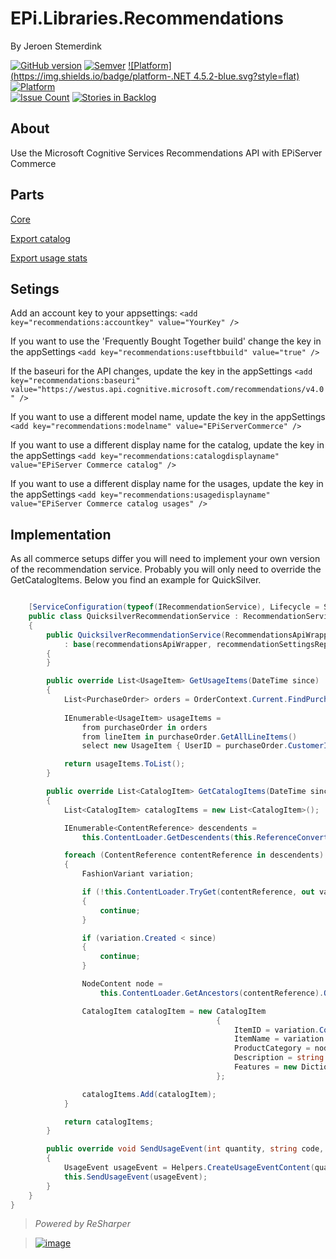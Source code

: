 ﻿# EPi.Libraries.Recommendations

By Jeroen Stemerdink


[![GitHub version](https://badge.fury.io/gh/jstemerdink%2FEPi.Libraries.Recommendations.svg)](http://badge.fury.io/gh/jstemerdink%2FEPi.Libraries.Recommendations)
[![Semver](http://img.shields.io/SemVer/2.0.0.png)](http://semver.org/spec/v2.0.0.html)
[![Platform](https://img.shields.io/badge/platform-.NET 4.5.2-blue.svg?style=flat)](https://msdn.microsoft.com/en-us/library/w0x726c2%28v=vs.110%29.aspx)
[![Platform](https://img.shields.io/badge/EPiServer-%209.12.0-orange.svg?style=flat)](http://world.episerver.com/cms/)  
[![Issue Count](https://codeclimate.com/github/jstemerdink/EPi.Libraries.Recommendations/badges/issue_count.svg)](https://codeclimate.com/github/jstemerdink/EPi.Libraries.Recommendations)
[![Stories in Backlog](https://badge.waffle.io/jstemerdink/EPi.Libraries.Recommendations.svg?label=enhancement&title=Backlog)](http://waffle.io/jstemerdink/EPi.Libraries.Recommendations)

## About
Use the Microsoft Cognitive Services Recommendations API with EPiServer Commerce

## Parts
[Core](README.md)   

[Export catalog](../EPi.Libraries.Recommendations.CatalogExportJob/README.md)   

[Export usage stats](../EPi.Libraries.Recommendations.UsageExportJob/README.md)   

## Setings
Add an account key to your appsettings: ```<add key="recommendations:accountkey" value="YourKey" />```

If you want to use the 'Frequently Bought Together build' change the key in the appSettings ```<add key="recommendations:useftbbuild" value="true" />```

If the baseuri for the API changes, update the key in the appSettings ```<add key="recommendations:baseuri" value="https://westus.api.cognitive.microsoft.com/recommendations/v4.0" />```

If you want to use a different model name, update the key in the appSettings ```<add key="recommendations:modelname" value="EPiServerCommerce" />```

If you want to use a different display name for the catalog, update the key in the appSettings ```<add key="recommendations:catalogdisplayname" value="EPiServer Commerce catalog" />```

If you want to use a different display name for the usages, update the key in the appSettings ```<add key="recommendations:usagedisplayname" value="EPiServer Commerce catalog usages" />```

## Implementation

As all commerce setups differ you will need to implement your own version of the recommendation service. Probably you will only need to override the GetCatalogItems.
Below you find an example for QuickSilver.

```csharp

    [ServiceConfiguration(typeof(IRecommendationService), Lifecycle = ServiceInstanceScope.Singleton)]
    public class QuicksilverRecommendationService : RecommendationService
    {
        public QuicksilverRecommendationService(RecommendationsApiWrapper recommendationsApiWrapper, RecommendationSettingsRepository recommendationSettingsRepository, IContentLoader contentLoader, ReferenceConverter referenceConverter, IOrderRepository orderRepository, ILogger log )
            : base(recommendationsApiWrapper, recommendationSettingsRepository, contentLoader, referenceConverter, orderRepository, log)
        {
        }

        public override List<UsageItem> GetUsageItems(DateTime since)
        {
            List<PurchaseOrder> orders = OrderContext.Current.FindPurchaseOrdersByStatus(OrderStatus.InProgress, OrderStatus.Completed, OrderStatus.OnHold, OrderStatus.AwaitingExchange, OrderStatus.PartiallyShipped).Where(po => po.Created > since).ToList();
            
            IEnumerable<UsageItem> usageItems =
                from purchaseOrder in orders
                from lineItem in purchaseOrder.GetAllLineItems()
                select new UsageItem { UserID = purchaseOrder.CustomerId.ToString(), ItemID = lineItem.Code, EventDate = purchaseOrder.Created, EventType = EventType.Purchase };

            return usageItems.ToList();
        }

        public override List<CatalogItem> GetCatalogItems(DateTime since)
        {
            List<CatalogItem> catalogItems = new List<CatalogItem>();

            IEnumerable<ContentReference> descendents =
                this.ContentLoader.GetDescendents(this.ReferenceConverter.GetRootLink());

            foreach (ContentReference contentReference in descendents)
            {
                FashionVariant variation;

                if (!this.ContentLoader.TryGet(contentReference, out variation))
                {
                    continue;
                }

                if (variation.Created < since)
                {
                    continue;
                }

                NodeContent node =
                    this.ContentLoader.GetAncestors(contentReference).OfType<NodeContent>().FirstOrDefault();

                CatalogItem catalogItem = new CatalogItem
                                              {
                                                  ItemID = variation.Code,
                                                  ItemName = variation.Name,
                                                  ProductCategory = node == null ? "undefined" : node.Name,
                                                  Description = string.Empty,
                                                  Features = new Dictionary<string, string>() { { "color", variation.Color }, { "size", variation.Size } }
                                              };

                catalogItems.Add(catalogItem);
            }

            return catalogItems;
        }

        public override void SendUsageEvent(int quantity, string code, decimal unitPrice, EventType eventType)
        {
            UsageEvent usageEvent = Helpers.CreateUsageEventContent(quantity, code, unitPrice, eventType);
            this.SendUsageEvent(usageEvent);
        }
    }
}
```


> *Powered by ReSharper*

> [![image](http://resources.jetbrains.com/assets/media/open-graph/jetbrains_250x250.png)](http://jetbrains.com)

